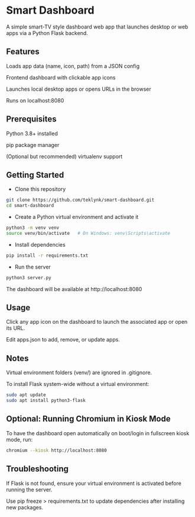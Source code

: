 # Smart Dashboard
A simple smart-TV style dashboard web app that launches desktop or web apps via a Python Flask backend.

## Features

Loads app data (name, icon, path) from a JSON config

Frontend dashboard with clickable app icons

Launches local desktop apps or opens URLs in the browser

Runs on localhost:8080

## Prerequisites

Python 3.8+ installed

pip package manager

(Optional but recommended) virtualenv support

## Getting Started

- Clone this repository
```bash
git clone https://github.com/teklynk/smart-dashboard.git
cd smart-dashboard
```
- Create a Python virtual environment and activate it
```bash
python3 -m venv venv
source venv/bin/activate   # On Windows: venv\Scripts\activate
```
- Install dependencies
```bash
pip install -r requirements.txt
```
- Run the server
```bash
python3 server.py
```
The dashboard will be available at http://localhost:8080

## Usage

Click any app icon on the dashboard to launch the associated app or open its URL.

Edit apps.json to add, remove, or update apps.

## Notes

Virtual environment folders (venv/) are ignored in .gitignore.

To install Flask system-wide without a virtual environment:

```bash
sudo apt update
sudo apt install python3-flask
```

## Optional: Running Chromium in Kiosk Mode

To have the dashboard open automatically on boot/login in fullscreen kiosk mode, run:

```bash
chromium --kiosk http://localhost:8080
```

## Troubleshooting

If Flask is not found, ensure your virtual environment is activated before running the server.

Use pip freeze > requirements.txt to update dependencies after installing new packages.